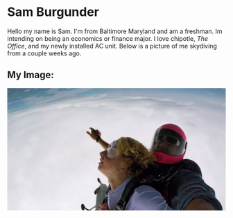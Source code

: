 # Sam Burgunder

Hello my name is Sam. I'm from Baltimore Maryland and am a freshman. Im intending on being an economics or finance major. I love chipotle, *The Office*, and my newly installed AC unit. Below is a picture of me skydiving from a couple weeks ago.

## My Image:
![](skydiving.jpg)
